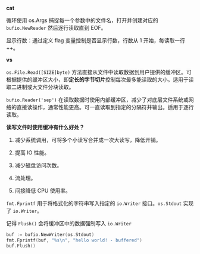 **cat**

循环使用 os.Args 捕捉每一个参数中的文件名，打开并创建对应的 `bufio.NewReader` 然后逐行读取直到 EOF。

显示行数：通过定义 flag 变量控制是否显示行数，行数从 1 开始，每读取一行 ++。



**vs**

`os.File.Read([SIZE]byte)` 方法直接从文件中读取数据到用户提供的缓冲区。可根据提供的缓冲区大小，即**定长的字节切片**控制每次最多能读取的大小。适用于读取二进制或大文件分块读取。

`bufio.Reader('sep')` 在读取数据时使用内部缓冲区，减少了对底层文件系统或网络的直接读操作，通常性能更高。可一直读取到指定的分隔符并输出。适用于逐行读取。



**读写文件时使用缓冲有什么好处？**

1. 减少系统调用，可将多个小读写合并成一次大读写，降低开销。

2. 提高 IO 性能。

3. 减少磁盘访问次数。

4. 流处理。

5. 间接降低 CPU 使用率。

   

`fmt.Fprintf` 用于将格式化的字符串写入指定的 `io.Writer` 接口。`os.Stdout` 实现了 `io.Writer`。

记得 `Flush()` 会将缓冲区中的数据强制写入 `io.Writer`

```go
buf := bufio.NewWriter(os.Stdout)
fmt.Fprintf(buf, "%s\n", "hello world! - buffered")
buf.Flush()
```

